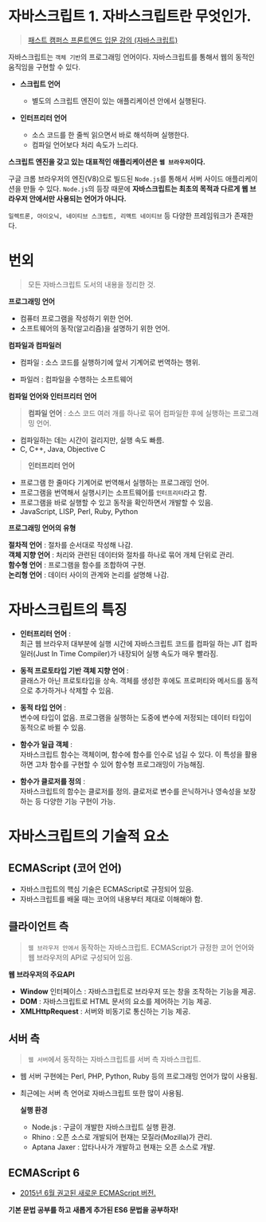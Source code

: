 # 자바스크립트 1. 자바스크립트란 무엇인가.

> [패스트 캠퍼스 프론트엔드 입문 강의 (자바스크립트)](https://www.fastcampus.co.kr/)

자바스크립트는 `객체 기반`의 프로그래밍 언어이다. 자바스크립트를 통해서 웹의 동적인 움직임을 구현할 수 있다.

- **스크립트 언어** 
  - 별도의 스크립트 엔진이 있는 애플리케이션 안에서 실행된다.
  
- **인터프리터 언어**
  - 소스 코드를 한 줄씩 읽으면서 바로 해석하며 실행한다.
  - 컴파일 언어보다 처리 속도가 느리다.

**스크립트 엔진을 갖고 있는 대표적인 애플리케이션은 `웹 브라우저`이다.**

구글 크롬 브라우저의 엔진(V8)으로 빌드된 `Node.js`를 통해서 서버 사이드 애플리케이션을 만들 수 있다. `Node.js`의 등장 때문에 **자바스크립트는 최초의 목적과 다르게 웹 브라우저 안에서만 사용되는 언어가 아니다.**

`일렉트론, 아이오닉, 네이티브 스크립트, 리액트 네이티브` 등 다양한 프레임워크가 존재한다.

# 번외
> 모든 자바스크립트 도서의 내용을 정리한 것.

**프로그래밍 언어**
- 컴퓨터 프로그램을 작성하기 위한 언어.
- 소프트웨어의 동작(알고리즘)을 설명하기 위한 언어.

**컴파일과 컴파일러**

  - 컴파일 : 소스 코드를 실행하기에 앞서 기계어로 번역하는 행위.<br>

  - 파일러 : 컴파일을 수행하는 소프트웨어
  
**컴파일 언어와 인터프리터 언어**

>**컴파일 언어** : 소스 코드 여러 개를 하나로 묶어 컴파일한 후에 실행하는 프로그래밍 언어.

- 컴파일하는 데는 시간이 걸리지만, 실행 속도 빠름. 
- C, C++, Java, Objective C
  
>**인터프리터 언어**
- 프로그램 한 줄마다 기계어로 번역해서 실행하는 프로그래밍 언어.
- 프로그램을 번역해서 실행시키는 소프트웨어를 `인터프리터`라고 함.
- 프로그램을 바로 실행할 수 있고 동작을 확인하면서 개발할 수 있음.
- JavaScript, LISP, Perl, Ruby, Python

**프로그래밍 언어의 유형**

> 
**절차적 언어** : 절차를 순서대로 작성해 나감.
 <br>
 **객체 지향 언어** : 처리와 관련된 데이터와 절차를 하나로 묶어 개체 단위로 관리. <br>
 **함수형 언어** : 프로그램을 함수를 조합하여 구현.<br>
 **논리형 언어** : 데이터 사이의 관계와 논리를 설명해 나감.
 
 # 자바스크립트의 특징

- **인터프리터 언어** :<br>
최근 웹 브라우저 대부분에 실행 시간에 자바스크립트 코드를 컴파일 하는 JIT 컴파일러(Just In Time Compiler)가 내장되어 실행 속도가 매우 빨라짐.

- **동적 프로토타입 기반 객체 지향 언어** :<br>
클래스가 아닌 프로토타입을 상속.
객체를 생성한 후에도 프로퍼티와 메서드를 동적으로 추가하거나 삭제할 수 있음.

- **동적 타입 언어** : <br>
  변수에 타입이 없음. 프로그램을 실행하는 도중에 변수에 저정되는 데이터 타입이 동적으로 바뀔 수 있음.

- **함수가 일급 객체** :<br>
자바스크립트 함수는 객체이며, 함수에 함수를 인수로 넘길 수 있다.
이 특성을 활용하면 고차 함수를 구현할 수 있어 함수형 프로그래밍이 가능해짐.

- **함수가 클로저를 정의** :<br>
자바스크립트의 함수는 클로저를 정의.
클로저로 변수를 은닉하거나 영속성을 보장하는 등 다양한 기능 구현이 가능.

# 자바스크립트의 기술적 요소

## ECMAScript (코어 언어)
- 자바스크립트의 핵심 기술은 ECMAScript로 규정되어 있음.
- 자바스크립트를 배울 때는 코어의 내용부터 제대로 이해해야 함.

## 클라이언트 측

> `웹 브라우저 안에서` 동작하는 자바스크립트. ECMAScript가 규정한 코어 언어와 웹 브라우저의 API로 구성되어 있음.

**웹 브라우저의 주요API**

- **Window** 인터페이스 : 자바스크립트로 브라우저 또는 창을 조작하는 기능을 제공.
- **DOM** : 자바스크립트로 HTML 문서의 요소를 제어하는 기능 제공.
- **XMLHttpRequest** : 서버와 비동기로 통신하는 기능 제공.

## 서버 측
> `웹 서버`에서 동작하는 자바스크립트를 서버 측 자바스크립트. 
- 웹 서버 구현에는 Perl, PHP, Python, Ruby 등의 프로그래밍 언어가 많이 사용됨.
- 최근에는 서버 측 언어로 자바스크립트 또한 많이 사용됨.
  
  **실행 환경**
  
  - Node.js : 구글이 개발한 자바스크립트 실행 환경.
  - Rhino : 오픈 소스로 개발되어 현재는 모질라(Mozilla)가 관리.
  - Aptana Jaxer : 압타나사가 개발하고 현재는 오픈 소스로 개발.

## ECMAScript 6
- [2015년 6월 권고된 새로운 ECMAScript 버전.](https://developer.mozilla.org/ko/docs/Web/JavaScript/New_in_JavaScript/ECMAScript_6_support_in_Mozilla)

**기본 문법 공부를 하고 새롭게 추가된 ES6 문법을 공부하자!**